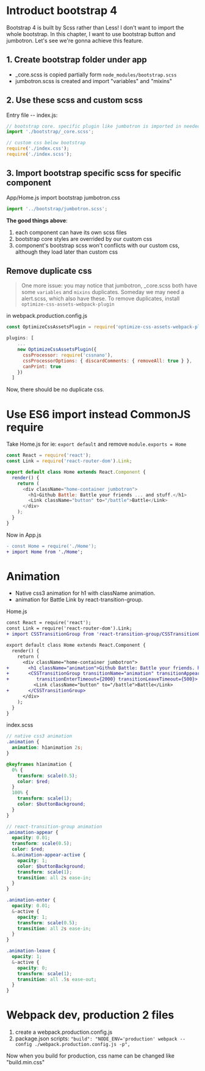 # Introduct bootstrap 4

Bootstrap 4 is built by Scss rather than Less! I don't want to import the whole bootstrap. In this chapter, I want to use bootstrap button and jumbotron. Let's see we're gonna achieve this feature.

## 1. Create bootstrap folder under app

* _core.scss is copied partially form `node_modules/bootstrap.scss`
* jumbotron.scss is created and import "variables" and "mixins"

## 2. Use these scss and custom scss

Entry file -- index.js:

```jsx
// bootstrap core. specific plugin like jumbotron is imported in needed component.
import './bootstrap/_core.scss';

// custom css below bootstrap
require('./index.css');
require('./index.scss');
```

## 3. Import bootstrap specific scss for specific component

App/Home.js import bootstrap jumbotron.css

```javascript
import '../bootstrap/jumbotron.scss';
```

**The good things above**:

1. each component can have its own scss files
1. bootstrap core styles are overrided by our custom css
1. component's bootstrap scss won't conflicts with our custom css, although they load later than custom css

## Remove duplicate css

> One more issue: you may notice that jumbotron, _core.scss both have some `variables` and `mixins` duplicates. Someday we may need a alert.scss, which also have these. To remove duplicates, install `optimize-css-assets-webpack-plugin`

in webpack.production.config.js

```javascript
const OptimizeCssAssetsPlugin = require('optimize-css-assets-webpack-plugin'); //remove duplicates

plugins: [
    ...
    new OptimizeCssAssetsPlugin({
      cssProcessor: require('cssnano'),
      cssProcessorOptions: { discardComments: { removeAll: true } },
      canPrint: true
    })
  ]
```

Now, there should be no duplicate css.

# Use ES6 import instead CommonJS require

Take Home.js for ie: `export default` and remove `module.exports = Home`

```javascript
const React = require('react');
const Link = require('react-router-dom').Link;

export default class Home extends React.Component {
  render() {
    return (
      <div className="home-container jumbotron">
        <h1>Github Battle: Battle your friends ... and stuff.</h1>
        <Link className="button" to="/battle">Battle</Link>
      </div>
    );
  }
}
```

Now in App.js

```diff
- const Home = require('./Home');
+ import Home from './Home';
```

# Animation

* Native css3 animation for h1 with className animation.
* animation for Battle Link by react-transition-group. 

Home.js

```diff
const React = require('react');
const Link = require('react-router-dom').Link;
+ import CSSTransitionGroup from 'react-transition-group/CSSTransitionGroup';

export default class Home extends React.Component {
  render() {
    return (
      <div className="home-container jumbotron">
+       <h1 className="animation">Github Battle: Battle your friends. h1: native css3 animation; button: react-transition-group.</h1>
+       <CSSTransitionGroup transitionName="animation" transitionAppear={true} transitionAppearTimeout={2000}
+          transitionEnterTimeout={2000} transitionLeaveTimeout={500}>
          <Link className="button" to="/battle">Battle</Link>
+       </CSSTransitionGroup>
      </div>
    );
  }
}
```

index.scss

```scss
// native css3 animation
.animation {
  animation: h1animation 2s;
}

@keyframes h1animation {
  0% {
    transform: scale(0.5);
    color: $red;
  }
  100% {
    transform: scale(1);
    color: $buttonBackground;
  }
}

// react-transition-group animation
.animation-appear {
  opacity: 0.01;
  transform: scale(0.5);
  color: $red;
  &.animation-appear-active {
    opacity: 1;
    color: $buttonBackground;
    transform: scale(1);
    transition: all 2s ease-in;
  }
}

.animation-enter {
  opacity: 0.01;
  &-active {
    opacity: 1;
    transform: scale(0.5);
    transition: all 2s ease-in;
  }
}

.animation-leave {
  opacity: 1;
  &-active {
    opacity: 0;
    transform: scale(1);
    transition: all .5s ease-out;
  }
}
```

# Webpack dev, production 2 files

1. create a webpack.production.config.js
2. package.json scripts: `"build": "NODE_ENV='production' webpack --config ./webpack.production.config.js -p",`

Now when you build for production, css name can be changed like "build.min.css"
